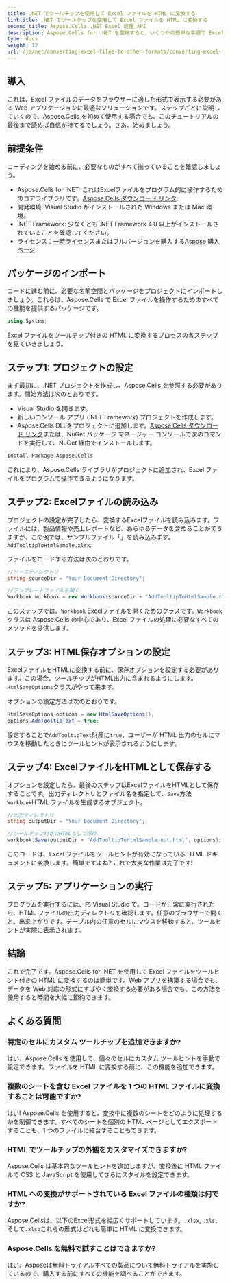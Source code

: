 ```yaml
---
title: .NET でツールチップを使用して Excel ファイルを HTML に変換する
linktitle: .NET でツールチップを使用して Excel ファイルを HTML に変換する
second_title: Aspose.Cells .NET Excel 処理 API
description: Aspose.Cells for .NET を使用すると、いくつかの簡単な手順で Excel をツールヒント付きの HTML に変換できます。インタラクティブな Excel データを使用して、Web アプリを簡単に強化できます。
type: docs
weight: 12
url: /ja/net/converting-excel-files-to-other-formats/converting-excel-file-to-html-with-tooltip/
---
```

## 導入

これは、Excel ファイルのデータをブラウザーに適した形式で表示する必要がある Web アプリケーションに最適なソリューションです。ステップごとに説明していくので、Aspose.Cells を初めて使用する場合でも、このチュートリアルの最後まで読めば自信が持てるでしょう。さあ、始めましょう。

## 前提条件

コーディングを始める前に、必要なものがすべて揃っていることを確認しましょう。

-  Aspose.Cells for .NET: これはExcelファイルをプログラム的に操作するためのコアライブラリです。[Aspose.Cells ダウンロード リンク](https://releases.aspose.com/cells/net/).
- 開発環境: Visual Studio がインストールされた Windows または Mac 環境。
- .NET Framework: 少なくとも .NET Framework 4.0 以上がインストールされていることを確認してください。
- ライセンス：[一時ライセンス](https://purchase.aspose.com/temporary-license/)またはフルバージョンを購入する[Aspose 購入ページ](https://purchase.aspose.com/buy).

## パッケージのインポート

コードに進む前に、必要な名前空間とパッケージをプロジェクトにインポートしましょう。これらは、Aspose.Cells で Excel ファイルを操作するためのすべての機能を提供するパッケージです。

```csharp
using System;
```

Excel ファイルをツールチップ付きの HTML に変換するプロセスの各ステップを見ていきましょう。

## ステップ1: プロジェクトの設定

まず最初に、.NET プロジェクトを作成し、Aspose.Cells を参照する必要があります。開始方法は次のとおりです。

- Visual Studio を開きます。
- 新しいコンソール アプリ (.NET Framework) プロジェクトを作成します。
-  Aspose.Cells DLLをプロジェクトに追加します。[Aspose.Cells ダウンロード リンク](https://releases.aspose.com/cells/net/)または、NuGet パッケージ マネージャー コンソールで次のコマンドを実行して、NuGet 経由でインストールします。

```bash
Install-Package Aspose.Cells
```

これにより、Aspose.Cells ライブラリがプロジェクトに追加され、Excel ファイルをプログラムで操作できるようになります。

## ステップ2: Excelファイルの読み込み

プロジェクトの設定が完了したら、変換するExcelファイルを読み込みます。ファイルには、製品情報や売上レポートなど、あらゆるデータを含めることができますが、この例では、サンプルファイル「」を読み込みます。`AddTooltipToHtmlSample.xlsx`.

ファイルをロードする方法は次のとおりです。

```csharp
//ソースディレクトリ
string sourceDir = "Your Document Directory";

//テンプレートファイルを開く
Workbook workbook = new Workbook(sourceDir + "AddTooltipToHtmlSample.xlsx");
```

このステップでは、`Workbook` Excelファイルを開くためのクラスです。`Workbook`クラスは Aspose.Cells の中心であり、Excel ファイルの処理に必要なすべてのメソッドを提供します。

## ステップ3: HTML保存オプションの設定

ExcelファイルをHTMLに変換する前に、保存オプションを設定する必要があります。この場合、ツールチップがHTML出力に含まれるようにします。`HtmlSaveOptions`クラスがやって来ます。

オプションの設定方法は次のとおりです。

```csharp
HtmlSaveOptions options = new HtmlSaveOptions();
options.AddTooltipText = true;
```

設定することで`AddTooltipText`財産に`true`、ユーザーが HTML 出力のセルにマウスを移動したときにツールヒントが表示されるようにします。

## ステップ4: ExcelファイルをHTMLとして保存する

オプションを設定したら、最後のステップはExcelファイルをHTMLとして保存することです。出力ディレクトリとファイル名を指定して、`Save`方法`Workbook`HTML ファイルを生成するオブジェクト。

```csharp
//出力ディレクトリ
string outputDir = "Your Document Directory";

//ツールチップ付きのHTMLとして保存
workbook.Save(outputDir + "AddTooltipToHtmlSample_out.html", options);
```

このコードは、Excel ファイルをツールヒントが有効になっている HTML ドキュメントに変換します。簡単ですよね? これで大変な作業は完了です!

## ステップ5: アプリケーションの実行

プログラムを実行するには、`F5` Visual Studio で。コードが正常に実行されたら、HTML ファイルの出力ディレクトリを確認します。任意のブラウザーで開くと、出来上がりです。テーブル内の任意のセルにマウスを移動すると、ツールヒントが実際に表示されます。

## 結論

これで完了です。Aspose.Cells for .NET を使用して Excel ファイルをツールヒント付きの HTML に変換するのは簡単です。Web アプリを構築する場合でも、データを Web 対応の形式にすばやく変換する必要がある場合でも、この方法を使用すると時間を大幅に節約できます。 

## よくある質問

### 特定のセルにカスタム ツールチップを追加できますか?
はい、Aspose.Cells を使用して、個々のセルにカスタム ツールヒントを手動で設定できます。ファイルを HTML に変換する前に、この機能を追加できます。

### 複数のシートを含む Excel ファイルを 1 つの HTML ファイルに変換することは可能ですか?
はい! Aspose.Cells を使用すると、変換中に複数のシートをどのように処理するかを制御できます。すべてのシートを個別の HTML ページとしてエクスポートすることも、1 つのファイルに結合することもできます。


### HTML でツールチップの外観をカスタマイズできますか?
Aspose.Cells は基本的なツールヒントを追加しますが、変換後に HTML ファイルで CSS と JavaScript を使用してさらにスタイルを設定できます。

### HTML への変換がサポートされている Excel ファイルの種類は何ですか?
 Aspose.Cellsは、以下のExcel形式を幅広くサポートしています。`.xlsx`, `.xls`、 そして`.xlsb`これらの形式はどれも簡単に HTML に変換できます。

### Aspose.Cells を無料で試すことはできますか?
はい、Asposeは[無料トライアル](https://releases.aspose.com/)すべての製品について無料トライアルを実施しているので、購入する前にすべての機能を調べることができます。